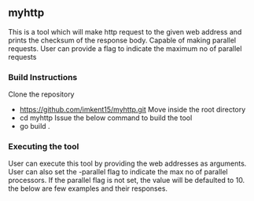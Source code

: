 ## myhttp
This is a tool which will make http request to the given web address and prints the checksum of the response body.
Capable of making parallel requests. User can provide a flag to indicate the maximum no of parallel requests

### Build Instructions
Clone the repository
 - https://github.com/imkent15/myhttp.git
Move inside the root directory
 - cd myhttp
Issue the below command to build the tool
 - go build .
 
### Executing the tool
User can execute this tool by providing the web addresses as arguments.
User can also set the -parallel flag to indicate the max no of parallel processors.
If the parallel flag is not set, the value will be defaulted to 10.
the below are few examples and their responses.

